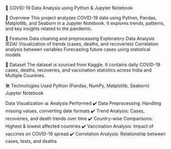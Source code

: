 🦠 COVID-19 Data Analysis using Python & Jupyter Notebook

📌 Overview
This project analyzes COVID-19 data using Python, Pandas, Matplotlib, and Seaborn in a Jupyter Notebook. It explores trends, patterns, and key insights related to the pandemic.

🚀 Features
Data cleaning and preprocessing
Exploratory Data Analysis (EDA)
Visualization of trends (cases, deaths, and recoveries)
Correlation analysis between variables
Forecasting future cases using statistical models

📂 Dataset
The dataset is sourced from Kaggle. It contains daily COVID-19 cases, deaths, recoveries, and vaccination statistics across India and Multiple Countries.

🛠 Technologies Used
Python (Pandas, NumPy, Matplotlib, Seaborn)
Jupyter Notebook

Data Visualization
📊 Analysis Performed
✔️ Data Preprocessing: Handling missing values, converting date formats
✔️ Trend Analysis: Cases, recoveries, and death trends over time
✔️ Country-wise Comparisons: Highest & lowest affected countries
✔️ Vaccination Analysis: Impact of vaccines on COVID-19 spread
✔️ Correlation Analysis: Relationship between cases, tests, and deaths
